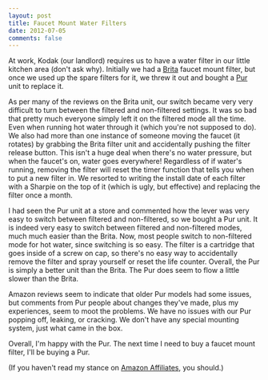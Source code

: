 ```yaml
---
layout: post
title: Faucet Mount Water Filters
date: 2012-07-05
comments: false
---
```


At work, Kodak (our landlord) requires us to have a water filter in our little
kitchen area (don't ask why).  Initially we had a [Brita][1] faucet mount filter,
but once we used up the spare filters for it, we threw it out and bought a
[Pur][2] unit to replace it.

As per many of the reviews on the Brita unit, our switch became very very difficult
to turn between the filtered and non-filtered settings.  It was so bad that
pretty much everyone simply left it on the filtered mode all the time.  Even
when running hot water through it (which you're not supposed to do).  We also
had more than one instance of someone moving the faucet (it rotates) by grabbing
the Brita filter unit and accidentally pushing the filter release button.
This isn't a huge deal when there's no water pressure, but when the faucet's on,
water goes everywhere!  Regardless of if water's running, removing the filter
will reset the timer function that tells you when to put a new filter in.
We resorted to writing the install date of each filter with a Sharpie on the
top of it (which is ugly, but effective) and replacing the filter once a month.

I had seen the Pur unit at a store and commented how the lever was very easy
to switch between filtered and non-filtered, so we bought a Pur unit.  It is
indeed very easy to switch between filtered and non-filtered modes, much much
easier than the Brita.  Now, most people switch to non-filtered mode for hot
water, since switching is so easy.  The filter is a cartridge that goes inside
of a screw on cap, so there's no easy way to accidentally remove the filter
and spray yourself or reset the life counter.  Overall, the Pur is simply a
better unit than the Brita.  The Pur does seem to flow a little slower than the
Brita.

Amazon reviews seem to indicate that older Pur models had some issues, but
comments from Pur people about changes they've made, plus my experiences, seem
to moot the problems.  We have no issues with our Pur popping off, leaking, or
cracking.  We don't have any special mounting system, just what came in the box.

Overall, I'm happy with the Pur.  The next time I need to buy a faucet mount
filter, I'll be buying a Pur.

(If you haven't read my stance on [Amazon Affiliates][3], you should.)

[1]: http://www.amazon.com/gp/product/B000EOOQPW/ref=as_li_ss_tl?ie=UTF8&camp=1789&creative=390957&creativeASIN=B000EOOQPW&linkCode=as2&tag=bradford07-20
[2]: http://www.amazon.com/gp/product/B0009CEKY6/ref=as_li_ss_tl?ie=UTF8&camp=1789&creative=390957&creativeASIN=B0009CEKY6&linkCode=as2&tag=bradford07-20
[3]: /2012/06/amazon-affiliates-hate/

